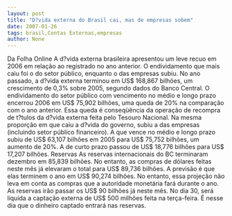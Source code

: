 ```yaml
---
layout: post
title: "D?vida externa do Brasil cai, mas de empresas sobem"
date: 2007-01-26
tags: brasil,Contas Externas,empresas
author: None
---
```

Da Folha Online 
A&nbsp;d?vida externa brasileira apresentou um leve recuo em 2006 em relação ao registrado no ano anterior. O endividamento que mais caiu foi o do setor público, enquanto o das empresas subiu.
No ano passado, a d?vida externa terminou em US$ 168,867 bilhões, um crescimento de 0,3% sobre 2005, segundo dados do Banco Central.
O endividamento do setor público com vencimento no médio e longo prazo encerrou 2006 em US$ 75,902 bilhões, uma queda de 20% na comparação com o ano anterior.
Essa queda é conseqüência da operação de recompra de t?tulos da d?vida externa feita pelo Tesouro Nacional.
Na mesma proporção em que caiu a d?vida do governo, subiu a das empresas (incluindo setor público financeiro). A que vence no médio e longo prazo subiu de US$ 63,107 bilhões em 2005 para US$ 75,752 bilhões, um aumento de 20%.
A de curto prazo passou de US$ 18,776 bilhões para US$ 17,207 bilhões.
Reservas
As reservas internacionais do BC terminaram dezembro em 85,839 bilhões. No entanto, as compras de dólares feitas neste mês já elevaram o total para US$ 89,736 bilhões.
A previsão é que elas terminem o ano em US$ 90,274 bilhões. No entanto, essa projeção não leva em conta as compras que a autoridade monetária fará durante o ano.
As reservas irão passar os US$ 90 bilhões já neste mês. No dia 30, será liquida a captação externa de US$ 500 milhões feita na terça-feira. É nesse dia que o dinheiro captado entrará nas reservas. 
